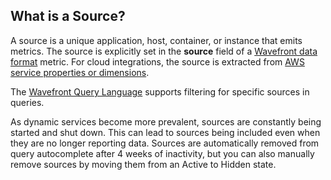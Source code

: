## What is a Source?

A source is a unique application, host, container, or instance that emits metrics. The source is explicitly set
in the **source** field of a [Wavefront data format](https://community.wavefront.com/docs/DOC-1031) metric. For
cloud integrations, the source is extracted from [AWS service properties or dimensions](https://community.wavefront.com/docs/DOC-1032#jive_content_id_Wavefront_Source_Field).

The [Wavefront Query Language](https://community.wavefront.com/docs/DOC-1019) supports filtering for specific sources in queries.

As dynamic services become more prevalent, sources are constantly being started and shut down.
This can lead to sources being included even when they are no longer reporting data. Sources are automatically removed
from query autocomplete after 4 weeks of inactivity, but you can also manually remove sources by moving them from an Active to Hidden state.
